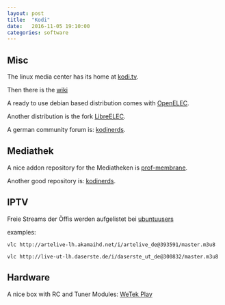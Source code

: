 ```yaml
---
layout: post
title:  "Kodi"
date:   2016-11-05 19:10:00
categories: software
---
```



## Misc
The linux media center has its home at [kodi.tv][home].

Then there is the [wiki][wiki]

A ready to use debian based distribution comes with [OpenELEC][elec1].

Another distribution is the fork [LibreELEC][elec2].

A german community forum is: [kodinerds][nerds].


## Mediathek
A nice addon repository for the Mediatheken is [prof-membrane][membr].

Another good repository is: [kodinerds][nerdrepo].


## IPTV

Freie Streams der Öffis werden aufgelistet bei [ubuntuusers][ubuntu]

examples:

```
vlc http://artelive-lh.akamaihd.net/i/artelive_de@393591/master.m3u8
```

```
vlc http://live-ut-lh.daserste.de/i/daserste_ut_de@300832/master.m3u8
```



## Hardware
A nice box with RC and Tuner Modules: [WeTek Play][wetek]



[wiki]:     http://kodi.wiki
[home]:	    https://kodi.tv
[elec1]:    http://openelec.tv/
[elec2]:    https://libreelec.tv/2016/03/lets-rock-this-gig/
[nerds]:    https://www.kodinerds.net
[nerdrepo]: https://github.com/kodinerds
[membr]:    https://github.com/prof-membrane/repository.membrane/wiki
[wetek]:    http://wetekplay.de/index.html
[ubuntu]:   https://wiki.ubuntuusers.de/Internet-TV/Stationen/
